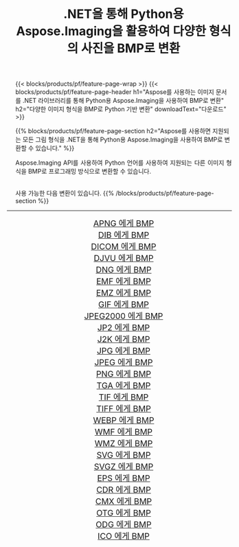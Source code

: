 ﻿---
title: .NET을 통해 Python용 Aspose.Imaging을 활용하여 다양한 형식의 사진을 BMP로 변환 
weight: 3920
url: /ko/python-net/conversion/to/bmp 
lang: ko
langdirlevel: 2
locales: zh-hans,ja,it,ru,de,es,fr,nl,id,lt,pl,pt,vi,tr,ko,zh-hant,ar,hi,th,sv,cs,uk,he
description: .NET 라이브러리를 통해 Python용 Aspose.Imaging을 사용하여 다양한 형식을 BMP로 변환할 수 있습니다.
---

{{< blocks/products/pf/feature-page-wrap >}}
{{< blocks/products/pf/feature-page-header h1="Aspose를 사용하는 이미지 문서를 .NET 라이브러리를 통해 Python용 Aspose.Imaging을 사용하여 BMP로 변환" h2="다양한 이미지 형식을 BMP로 Python 기반 변환" downloadText="다운로드" >}}


{{% blocks/products/pf/feature-page-section  h2="Aspose를 사용하면 지원되는 모든 그림 형식을 .NET을 통해 Python용 Aspose.Imaging을 사용하여 BMP로 변환할 수 있습니다." %}}
<p align=justify>Aspose.Imaging API를 사용하여 Python 언어를 사용하여 지원되는 다른 이미지 형식을 BMP로 프로그래밍 방식으로 변환할 수 있습니다.</p>
<br/>
사용 가능한 다음 변환이 있습니다.
{{% /blocks/products/pf/feature-page-section %}}
<div class="container-fluid productfamilypage bg-gray">
    <div class="convertypes bg-gray agp-content section">
        <div class="container">
		<hr style="margin-left:-20px;"/>
		<div class="row other-converters" style="gap: 10px;font-size: 19px;text-align:center;">
		    <div class='col-md-2 other-converter remove-lp remove-rp'><a href="/imaging/ko/python-net/conversion/apng-to-bmp" style="padding:15px;">APNG 에게 BMP</a></div>
<div class='col-md-2 other-converter remove-lp remove-rp'><a href="/imaging/ko/python-net/conversion/dib-to-bmp" style="padding:15px;">DIB 에게 BMP</a></div>
<div class='col-md-2 other-converter remove-lp remove-rp'><a href="/imaging/ko/python-net/conversion/dicom-to-bmp" style="padding:15px;">DICOM 에게 BMP</a></div>
<div class='col-md-2 other-converter remove-lp remove-rp'><a href="/imaging/ko/python-net/conversion/djvu-to-bmp" style="padding:15px;">DJVU 에게 BMP</a></div>
<div class='col-md-2 other-converter remove-lp remove-rp'><a href="/imaging/ko/python-net/conversion/dng-to-bmp" style="padding:15px;">DNG 에게 BMP</a></div>
<div class='col-md-2 other-converter remove-lp remove-rp'><a href="/imaging/ko/python-net/conversion/emf-to-bmp" style="padding:15px;">EMF 에게 BMP</a></div>
<div class='col-md-2 other-converter remove-lp remove-rp'><a href="/imaging/ko/python-net/conversion/emz-to-bmp" style="padding:15px;">EMZ 에게 BMP</a></div>
<div class='col-md-2 other-converter remove-lp remove-rp'><a href="/imaging/ko/python-net/conversion/gif-to-bmp" style="padding:15px;">GIF 에게 BMP</a></div>
<div class='col-md-2 other-converter remove-lp remove-rp'><a href="/imaging/ko/python-net/conversion/jpeg2000-to-bmp" style="padding:15px;">JPEG2000 에게 BMP</a></div>
<div class='col-md-2 other-converter remove-lp remove-rp'><a href="/imaging/ko/python-net/conversion/jp2-to-bmp" style="padding:15px;">JP2 에게 BMP</a></div>
<div class='col-md-2 other-converter remove-lp remove-rp'><a href="/imaging/ko/python-net/conversion/j2k-to-bmp" style="padding:15px;">J2K 에게 BMP</a></div>
<div class='col-md-2 other-converter remove-lp remove-rp'><a href="/imaging/ko/python-net/conversion/jpg-to-bmp" style="padding:15px;">JPG 에게 BMP</a></div>
<div class='col-md-2 other-converter remove-lp remove-rp'><a href="/imaging/ko/python-net/conversion/jpeg-to-bmp" style="padding:15px;">JPEG 에게 BMP</a></div>
<div class='col-md-2 other-converter remove-lp remove-rp'><a href="/imaging/ko/python-net/conversion/png-to-bmp" style="padding:15px;">PNG 에게 BMP</a></div>
<div class='col-md-2 other-converter remove-lp remove-rp'><a href="/imaging/ko/python-net/conversion/tga-to-bmp" style="padding:15px;">TGA 에게 BMP</a></div>
<div class='col-md-2 other-converter remove-lp remove-rp'><a href="/imaging/ko/python-net/conversion/tif-to-bmp" style="padding:15px;">TIF 에게 BMP</a></div>
<div class='col-md-2 other-converter remove-lp remove-rp'><a href="/imaging/ko/python-net/conversion/tiff-to-bmp" style="padding:15px;">TIFF 에게 BMP</a></div>
<div class='col-md-2 other-converter remove-lp remove-rp'><a href="/imaging/ko/python-net/conversion/webp-to-bmp" style="padding:15px;">WEBP 에게 BMP</a></div>
<div class='col-md-2 other-converter remove-lp remove-rp'><a href="/imaging/ko/python-net/conversion/wmf-to-bmp" style="padding:15px;">WMF 에게 BMP</a></div>
<div class='col-md-2 other-converter remove-lp remove-rp'><a href="/imaging/ko/python-net/conversion/wmz-to-bmp" style="padding:15px;">WMZ 에게 BMP</a></div>
<div class='col-md-2 other-converter remove-lp remove-rp'><a href="/imaging/ko/python-net/conversion/svg-to-bmp" style="padding:15px;">SVG 에게 BMP</a></div>
<div class='col-md-2 other-converter remove-lp remove-rp'><a href="/imaging/ko/python-net/conversion/svgz-to-bmp" style="padding:15px;">SVGZ 에게 BMP</a></div>
<div class='col-md-2 other-converter remove-lp remove-rp'><a href="/imaging/ko/python-net/conversion/eps-to-bmp" style="padding:15px;">EPS 에게 BMP</a></div>
<div class='col-md-2 other-converter remove-lp remove-rp'><a href="/imaging/ko/python-net/conversion/cdr-to-bmp" style="padding:15px;">CDR 에게 BMP</a></div>
<div class='col-md-2 other-converter remove-lp remove-rp'><a href="/imaging/ko/python-net/conversion/cmx-to-bmp" style="padding:15px;">CMX 에게 BMP</a></div>
<div class='col-md-2 other-converter remove-lp remove-rp'><a href="/imaging/ko/python-net/conversion/otg-to-bmp" style="padding:15px;">OTG 에게 BMP</a></div>
<div class='col-md-2 other-converter remove-lp remove-rp'><a href="/imaging/ko/python-net/conversion/odg-to-bmp" style="padding:15px;">ODG 에게 BMP</a></div>
<div class='col-md-2 other-converter remove-lp remove-rp'><a href="/imaging/ko/python-net/conversion/ico-to-bmp" style="padding:15px;">ICO 에게 BMP</a></div>
                </div>
        </div>
    </div>
</div>
<br/>

